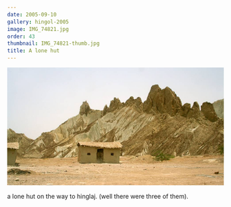 ```yaml
---
date: 2005-09-10
gallery: hingol-2005
image: IMG_74821.jpg
order: 43
thumbnail: IMG_74821-thumb.jpg
title: A lone hut
---
```


![A lone hut](./IMG_74821.jpg)

a lone hut on the way to hinglaj. (well there were three of them).